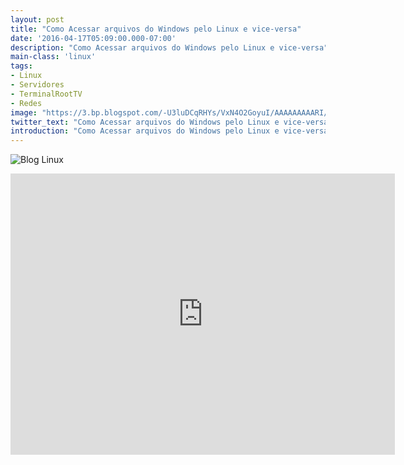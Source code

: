 ```yaml
---
layout: post
title: "Como Acessar arquivos do Windows pelo Linux e vice-versa"
date: '2016-04-17T05:09:00.000-07:00'
description: "Como Acessar arquivos do Windows pelo Linux e vice-versa"
main-class: 'linux'
tags:
- Linux
- Servidores
- TerminalRootTV
- Redes
image: "https://3.bp.blogspot.com/-U3luDCqRHYs/VxN4O2GoyuI/AAAAAAAAARI/I5JXXh0f4UkvdvJlZAJVF7QF5OUs6tdTgCLcB/s72-c/como-acessar-windows-pelo-linux-video-youtube.jpg"
twitter_text: "Como Acessar arquivos do Windows pelo Linux e vice-versa"
introduction: "Como Acessar arquivos do Windows pelo Linux e vice-versa"
---
```

![Blog Linux](https://3.bp.blogspot.com/-U3luDCqRHYs/VxN4O2GoyuI/AAAAAAAAARI/I5JXXh0f4UkvdvJlZAJVF7QF5OUs6tdTgCLcB/s320/como-acessar-windows-pelo-linux-video-youtube.jpg "Blog Linux")
<iframe allowfullscreen="" frameborder="0" height="450" src="https://www.youtube.com/embed/WGTbBfdEgJ0" width="615"><iframe>
Arquivo MODELO do smb.conf
